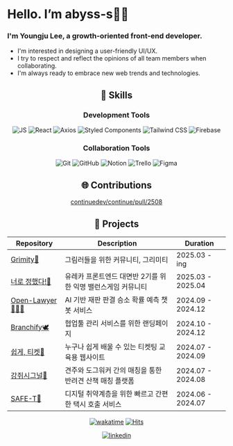 # Hello. I’m abyss-s👋🏻  
### I'm Youngju Lee, a growth-oriented front-end developer.

- I'm interested in designing a user-friendly UI/UX.  
- I try to respect and reflect the opinions of all team members when collaborating.  
- I'm always ready to embrace new web trends and technologies.  

<div align="center">

## 🔧 Skills  

### Development Tools  
![JS](https://img.shields.io/badge/JavaScript-F7DF1E?style=for-the-badge&logo=JavaScript&logoColor=white)
![React](https://img.shields.io/badge/React-20232A?style=for-the-badge&logo=react&logoColor=61DAFB)
![Axios](https://img.shields.io/badge/Axios-5A29E4?style=for-the-badge&logo=axios&logoColor=white)
![Styled Components](https://img.shields.io/badge/styled--components-DB7093?style=for-the-badge&logo=styled-components&logoColor=white)
![Tailwind CSS](https://img.shields.io/badge/Tailwind_CSS-38B2AC?style=for-the-badge&logo=tailwind-css&logoColor=white)
![Firebase](https://img.shields.io/badge/Firebase-FFCA28?style=for-the-badge&logo=firebase&logoColor=white)  

### Collaboration Tools
![Git](https://img.shields.io/badge/GIT-E44C30?style=for-the-badge&logo=git&logoColor=white)
![GitHub](https://img.shields.io/badge/GITHUB-181717?style=for-the-badge&logo=git&logoColor=white)
![Notion](https://img.shields.io/badge/Notion-000000?style=for-the-badge&logo=notion&logoColor=white)
![Trello](https://img.shields.io/badge/Trello-0052CC?style=for-the-badge&logo=trello&logoColor=white)
![Figma](https://img.shields.io/badge/Figma-F24E1E?style=for-the-badge&logo=figma&logoColor=white)  

## 🌐 Contributions  
[continuedev/continue/pull/2508](https://github.com/continuedev/continue/pull/2508)

## 🔎 Projects  
| Repository                                                             | Description                                               | Duration              |
| ---------------------------------------------------------------------- | --------------------------------------------------------- | --------------------- |
| [Grimity🎨](https://github.com/Grimity/FE-Grimity)       | 그림러들을 위한 커뮤니티, 그리미티   | 2025.03 - ing     |
| [너로 정했다!👊 ](https://github.com/orgs/Ureca-Mini-Project-Team4/repositories)    |  유레카 프론트엔드 대면반 2기를 위한 익명 밸런스게임 커뮤니티 | 2025.03 - 2025.04     |
| [Open-Lawyer👨🏻‍⚖️](https://github.com/InhaCapstone2024/Open-Lawyer)       | AI 기반 재판 판결 승소 확률 예측 챗봇 서비스   | 2024.09 - 2024.12     |
| [Branchify🕊️](https://github.com/abyss-s/Branchify_FE)                | 협업툴 관리 서비스를 위한 랜딩페이지 | 2024.10 - 2024.12     |
| [쉽게, 티켓🎫](https://github.com/Easy-Ti-cket/easy-ticket)              | 누구나 쉽게 배울 수 있는 티켓팅 교육용 웹사이트            | 2024.07 - 2024.09     |
| [강쥐시그널🐶](https://github.com/likelion-inha-hackathon-2/Meong-Signal-FE) | 견주와 도그워커 간의 매칭을 통한 반려견 산책 매칭 플랫폼   | 2024.07 - 2024.08     |
| [SAFE-T🚕](https://github.com/abyss-s/Summerthon-FE)   | 디지털 취약계층을 위한 빠르고 간편한 택시 호출 서비스 | 2024.06 - 2024.07     |

[![wakatime](https://wakatime.com/badge/user/e8136b2d-915e-4640-a259-f1b1116f7e3d.svg)](https://wakatime.com/@e8136b2d-915e-4640-a259-f1b1116f7e3d)
[![Hits](https://hits.seeyoufarm.com/api/count/incr/badge.svg?url=https%3A%2F%2Fgithub.com%2Fabyss-s&count_bg=%2379C83D&title_bg=%23555555&icon=&icon_color=%23E7E7E7&title=hits&edge_flat=false)](https://hits.seeyoufarm.com)  

[![linkedin](https://img.shields.io/badge/LinkedIn-0077B5?style=for-the-badge&logo=linkedin&logoColor=white)](https://www.linkedin.com/in/youngju-lee-413b63346)

</div>
